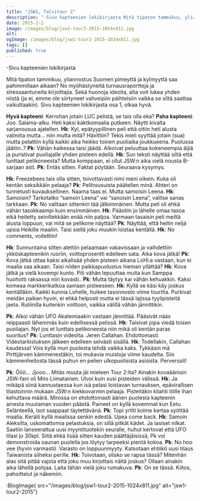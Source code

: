 ```yaml
---
title: "JSW1, Talvitour 2"
description: "-Sivu kapteenien lokikirjasta Mitä tipaton tammikuu, yliannostus Suomen pimeyttä ja kylmyyttä saa pahimmillaan aikaan? No myöhästyneitä turnausraportteja ja stressaantuneita kirjoittajia. Sekä huonoja ideoita, alta voit lukea yhden niistä (ja ei, emme ole siirtyneet vahveipiin päihteisiin vaikka se siltä saattaa vaikuttaakin). Sivu kapteenien lokikirjasta osa 1, olkaa hyvä. Hyvä kapteeni: Kerrohan jotain LUC pelistä, se tais"
date: 2015-2-2
image: /images/blog/jsw1-tour2-2015-1024x811.jpg
alt:
ogImage: /images/blog/jsw1-tour2-2015-1024x811.jpg
tags: []
published: true
---
```

\-Sivu kapteenien lokikirjasta

Mitä tipaton tammikuu, yliannostus Suomen pimeyttä ja kylmyyttä saa pahimmillaan aikaan? No myöhästyneitä turnausraportteja ja stressaantuneita kirjoittajia. Sekä huonoja ideoita, alta voit lukea yhden niistä (ja ei, emme ole siirtyneet vahveipiin päihteisiin vaikka se siltä saattaa vaikuttaakin). Sivu kapteenien lokikirjasta osa 1, olkaa hyvä.

**Hyvä kapteeni**: Kerrohan jotain LUC pelistä, se tais olla eka?
**Paha kapteeni**: Joo. Salama-alku. Heti kaksi kaktkomaalia putkeen. Näytti kivalta sarjanousua ajatellen.
**Hk**: Kyl, epätyypillinen peli että oltiin heti alusta valmiita mutta… niin mutta mitä? Hävittiin? Tekis mieli syyttää jotain (sua)  mutta pelattiin kyllä kaikki aika heikko toinen puoliaika joukkueena. Puolussa jäätiin..?
**Pk**: Vähän kaikessa taisi jäädä. Alkoivat peluuttaa kokeneempia äijiä ja puristivat puoliajalle yhden pisteen edellä.
**Hk**: Sun teksti näyttää siltä että lunttaat pelikoneesta? Mutta komppaan, ei ollut JSW:n aika vielä nousta B-sarjaan asti.
**Pk**: Entäs sitten. Faktat pöytään. Seuraava kysymys.

**Hk**: Freezebees tais olla sitten, toivottavasti nimi meni oikein. Kuka oli kentän seksikkäin pelaaja?
**Pk**: Pelihousuista päätellen minä. Ahteri on tunnetusti kuvauksellinen. Naama taas ei. Mutta samoisin Leena.
**Hk**: Samoisin? Tarkotatko “samoin Leena” vai “sanoisin Leena”, valitse sanas tarkkaan.
**Pk**: No valitaan sittenkin tää jälkimmäinen. Mutta peli oli ehkä vähän tasokkaampi kuin ensimmäinen.
**Hk**: Päästiin jo lähelle omaa tasoa eikä heitetty seinillekkään enää niin paljoa. Varmaan tasaisin peli meiltä alusta loppuun, vai mitä se pelikone näyttää?
**Pk**: Näyttää, että heitin neljä upsia Heikille maaliin. Taisi siellä joku muukin loistaa kentällä.
**Hk**: No comments, voitettiin!

**Hk**: Sunnuntaina sitten alettiin pelaamaan vakavissaan ja vaihdettiin ykköskapteenikin ruoriin, voittoprosentti edelleen sata. Aika kova jätkä!
**Pk**: Kova jätkä ottaa kaksi aikalisää yhden pisteen aikana LoHi:a vastaan, kun ei maalia saa aikaan. Taisi niiden paikkapuolustus hieman yllättää?
**Hk**: Kova jätkä ja vielä kovempi kunto. Piti vähän lepuuttaa muita kun Samppa huohotti raksassa niin kovasti..
**Pk**: Mutta täytyy kai vähän kehuakkin. Kaksi komeaa markkerikatkoa samaan pisteeseen.
**Hk**: Kyllä se käsi käy joskus kentälläkin. Kaikki kunnia Lohelle, huikee tasonnosto viime tourilta. Purkivat meidän paikan hyvin, ei ehkä helposti mutta ei tässä lajissa tyylipisteitä jaeta. Rutiinilla kuitenkin voittoon, vaikka välillä vähän jännittikin.

**Pk**: Alkoi vähän UFO Akatemiaakin vastaan jännittää. Pääsivät nääs reippaasti lähemmäs kuin edellisessä pelissä.
**Hk**: Taisivat jopa viedä toisen puoliajan. Nyt jos et lunttais pelikoneesta niin mikä oli kentän paras suoritus?
**Pk**: Lunttasin videolta. Jeren Callahan. Ehdottomasti. Videotarkistuksen jälkeen edelleen selvästi sisällä.
**Hk**: Todellakin, Callahan kaudessa! Vois kyllä mun puolesta tehdä vaikka kaks. Tykkäsin mä Pirttijärven kämmenestäkin, toi mukavia muistoja viime kaudelta. Siis kämmenheitosta tässä puhun en pelien ulkopuolisista asioista. Perverssit!

**Pk**: Ööö… Jjooo… Mitäs muuta jäi mieleen Tour 2:lta? Ainakin kovaäänisin JSW-fani oli Miro Liimatainen. Ulvoi kuin susi pisteiden välissä.
**Hk**: Ja mikäpä siinä kannustaessa kun isä pelasi loistavan turnauksen, epävirallisen tilastoinnin mukaan JSW:n kiekkovarmin pelaaja. Pisteitäkin kilahti tilille ihan kehuttava määrä. Mirossa on ehdottomasti äänen puolesta kapteenin ainesta muutaman vuoden päästä. Paineet on kyllä kovemmat kun Eetu Selänteellä, isot saappaat täytettävänä.
**Pk**: Topi yritti kolme kertaa syöttää maalia. Keräili kyllä maalissa senkin edestä. Upea come back.
**Hk**: Samoin Aleksilta, uskomattomia pelastuksia, on sillä pitkät kädet. Ja lasiset nilkat. Saatiin lanseerattua uusi myyntituotekin seuralle, huhut kertovat että UFO tilasi jo 30kpl. Siitä ehkä lisää sitten kauden päättäjäisissä, Pk voi demonstroida saunan puolella jos löytyy tarpeeksi pientä kokoa.
**Pk**: No hoo vee (hyvin varmasti). Varasto on loppuunmyyty. Katsotaan ehtiikö uusi tilaus Taiwanista siiheksi perille.
**Hk**: Toivotaan, olisko se rapsa tässä? Mitenhän alas sitä pitää vajota että joku muu kirjottais näitä joskus? Ollaan ainakin aika lähellä pohjaa. Laita tähän vielä joku rumakuva.
**Pk**: On se tässä. Kiitos, pahoittelut ja näkemiin.

:BlogImage{ src="/images/blog/jsw1-tour2-2015-1024x811.jpg" alt="jsw1-tour2-2015"}
